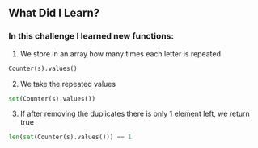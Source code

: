 ## What Did I Learn?

### In this challenge I learned new functions:

1. We store in an array how many times each letter is repeated
```python
Counter(s).values()
```

2. We take the repeated values
```python
set(Counter(s).values())
```

3. If after removing the duplicates there is only 1 element left, we return true
```python
len(set(Counter(s).values())) == 1
```